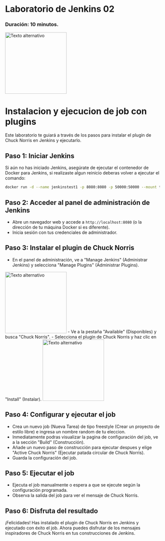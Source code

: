 # Laboratorio de Jenkins 02
### Duración: 10 minutos.
<img src="https://www.jenkins.io/images/logos/cosmonaut/cosmonaut.png" alt="Texto alternativo" width="200"/>

# Instalacion y ejecucion de job con plugins

Este laboratorio te guiará a través de los pasos para instalar el plugin de Chuck Norris en Jenkins y ejecutarlo.

## Paso 1: Iniciar Jenkins

Si aún no has iniciado Jenkins, asegúrate de ejecutar el contenedor de Docker para Jenkins, si realizaste algun reinicio deberas volver a ejecutar el comando:
```bash
docker run -d --name jenkinstest1 -p 8080:8080 -p 50000:50000 --mount type=volume,src=jenkinsvl,dst=/var/jenkins_home jenkins/jenkins
```

## Paso 2: Acceder al panel de administración de Jenkins

- Abre un navegador web y accede a `http://localhost:8080` (o la dirección de tu máquina Docker si es diferente).
- Inicia sesión con tus credenciales de administrador.

## Paso 3: Instalar el plugin de Chuck Norris

- En el panel de administración, ve a "Manage Jenkins" (Administrar Jenkins) y selecciona "Manage Plugins" (Administrar Plugins).
<img src="https://courselabgithub.blob.core.windows.net/jenkins-lab-gh/jenkins-adminstra-plugins.png" alt="Texto alternativo" width="200"/>
- Ve a la pestaña "Available" (Disponibles) y busca "Chuck Norris".
- Selecciona el plugin de Chuck Norris y haz clic en "Install" (Instalar).
<img src="https://courselabgithub.blob.core.windows.net/jenkins-lab-gh/jenkins-install-plugins.png" alt="Texto alternativo" width="200"/>

## Paso 4: Configurar y ejecutar el job

- Crea un nuevo job (Nueva Tarea) de tipo freestyle (Crear un proyecto de estilo libre) e ingresa un nombre random de tu eleccion.
- Inmediatamente podras visualizar la pagina de configuración del job, ve a la sección "Build" (Construcción).
- Añade un nuevo paso de construcción para ejecutar despues y elige "Active Chuck Norris" (Ejecutar patada circular de Chuck Norris).
- Guarda la configuración del job.

## Paso 5: Ejecutar el job

- Ejecuta el job manualmente o espera a que se ejecute según la configuración programada.
- Observa la salida del job para ver el mensaje de Chuck Norris.

## Paso 6: Disfruta del resultado

¡Felicidades! Has instalado el plugin de Chuck Norris en Jenkins y ejecutado con éxito el job. Ahora puedes disfrutar de los mensajes inspiradores de Chuck Norris en tus construcciones de Jenkins.
